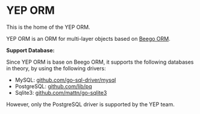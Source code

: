 # YEP ORM

This is the home of the YEP ORM.

YEP ORM is an ORM for multi-layer objects based on
[Beego ORM](https://github.com/astaxie/beego/orm).

**Support Database:**

Since YEP ORM is base on Beego ORM, it supports the following databases in theory, by
using the following drivers:

* MySQL: [github.com/go-sql-driver/mysql](https://github.com/go-sql-driver/mysql)
* PostgreSQL: [github.com/lib/pq](https://github.com/lib/pq)
* Sqlite3: [github.com/mattn/go-sqlite3](https://github.com/mattn/go-sqlite3)

However, only the PostgreSQL driver is supported by the YEP team.
